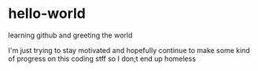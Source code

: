 # hello-world
learning github and greeting the world

I'm just trying to stay motivated and hopefully continue to make some kind of progress on this coding stff so I don;t end up homeless
